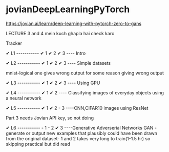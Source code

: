 # jovianDeepLearningPyTorch
https://jovian.ai/learn/deep-learning-with-pytorch-zero-to-gans


LECTURE 3 and 4 mein kuch ghapla hai check karo


Tracker

✔ L1   -----------  ✔ 1     ✔ 2      ✔ 3  ---- Intro

✔ L2   -----------  ✔ 1     ✔ 2      ✔ 3  ---- Simple datasets

mnist-logical one gives wrong output for some reason giving wrong output

✔ L3   -----------  ✔ 1     ✔ 2      ✔ 3   ---- Using GPU

✔ L4   -----------  ✔ 1     ✔ 2 ---- Classifying images of everyday objects using a neural network

✔ L5   -----------  ✔ 1     ✔ 2      - 3 ----CNN,CIFAR10 images using ResNet

Part 3 needs Jovian API key, so not doing

✔ L6   -----------  - 1     - 2      ✔ 3 ----Generative Adverserial Networks GAN -generate or output new examples that plausibly could have been drawn from the original dataset- 1 and 2 takes very long to train(1-1.5 hr) so skipping practical but did read

